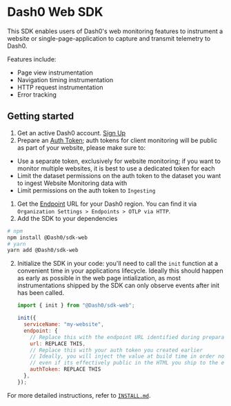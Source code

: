 # Dash0 Web SDK

This SDK enables users of Dash0's web monitoring features to instrument a website or single-page-application to capture
and transmit telemetry to Dash0.

Features include:

- Page view instrumentation
- Navigation timing instrumentation
- HTTP request instrumentation
- Error tracking

## Getting started

1. Get an active Dash0 account. [Sign Up](https://www.Dash0.com/sign-up)
1. Prepare an [Auth Token](https://www.Dash0.com/documentation/Dash0/key-concepts/auth-tokens); auth tokens for client monitoring will be public as part of your website, please make sure to:
  - Use a separate token, exclusively for website monitoring; if you want to monitor multiple websites, it is best to use a dedicated token for each
  - Limit the dataset permissions on the auth token to the dataset you want to ingest Website Monitoring data with
  - Limit permissions on the auth token to `Ingesting`
1. Get the [Endpoint](https://www.Dash0.com/documentation/Dash0/key-concepts/endpoints) URL for your Dash0 region. You can find it via `Organization Settings > Endpoints > OTLP via HTTP`.
1. Add the SDK to your dependencies
  ```sh
  # npm
  npm install @Dash0/sdk-web
  # yarn
  yarn add @Dash0/sdk-web
  ```
2. Initialize the SDK in your code: you'll need to call the `init` function at a convenient time in your applications lifecycle.
   Ideally this should happen as early as possible in the web page intialization, as most instrumentations shipped by the SDK can only observe events after init has been called.

   ```js
   import { init } from "@Dash0/sdk-web";

   init({
     serviceName: "my-website",
     endpoint: {
       // Replace this with the endpoint URL identified during preparation
       url: REPLACE THIS,
       // Replace this with your auth token you created earlier
       // Ideally, you will inject the value at build time in order not commit the token to git,
       // even if its effectively public in the HTML you ship to the end user's browser
       authToken: REPLACE THIS
     },
   });
   ```

For more detailed instructions, refer to [`INSTALL.md`](./INSTALL.md).
